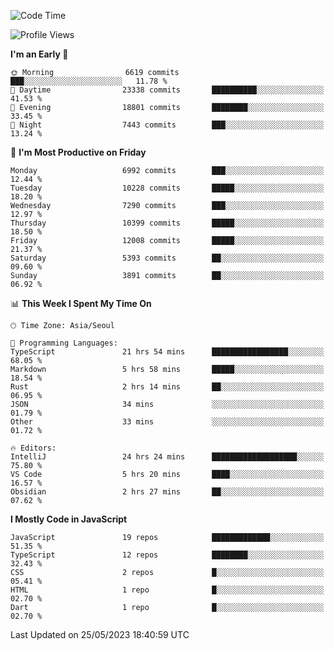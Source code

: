 <!--START_SECTION:waka-->
![Code Time](http://img.shields.io/badge/Code%20Time-4%2C942%20hrs%2031%20mins-blue)

![Profile Views](http://img.shields.io/badge/Profile%20Views-0-blue)

**I'm an Early 🐤** 

```text
🌞 Morning                6619 commits        ███░░░░░░░░░░░░░░░░░░░░░░   11.78 % 
🌆 Daytime                23338 commits       ██████████░░░░░░░░░░░░░░░   41.53 % 
🌃 Evening                18801 commits       ████████░░░░░░░░░░░░░░░░░   33.45 % 
🌙 Night                  7443 commits        ███░░░░░░░░░░░░░░░░░░░░░░   13.24 % 
```
📅 **I'm Most Productive on Friday** 

```text
Monday                   6992 commits        ███░░░░░░░░░░░░░░░░░░░░░░   12.44 % 
Tuesday                  10228 commits       █████░░░░░░░░░░░░░░░░░░░░   18.20 % 
Wednesday                7290 commits        ███░░░░░░░░░░░░░░░░░░░░░░   12.97 % 
Thursday                 10399 commits       █████░░░░░░░░░░░░░░░░░░░░   18.50 % 
Friday                   12008 commits       █████░░░░░░░░░░░░░░░░░░░░   21.37 % 
Saturday                 5393 commits        ██░░░░░░░░░░░░░░░░░░░░░░░   09.60 % 
Sunday                   3891 commits        ██░░░░░░░░░░░░░░░░░░░░░░░   06.92 % 
```


📊 **This Week I Spent My Time On** 

```text
🕑︎ Time Zone: Asia/Seoul

💬 Programming Languages: 
TypeScript               21 hrs 54 mins      █████████████████░░░░░░░░   68.05 % 
Markdown                 5 hrs 58 mins       █████░░░░░░░░░░░░░░░░░░░░   18.54 % 
Rust                     2 hrs 14 mins       ██░░░░░░░░░░░░░░░░░░░░░░░   06.95 % 
JSON                     34 mins             ░░░░░░░░░░░░░░░░░░░░░░░░░   01.79 % 
Other                    33 mins             ░░░░░░░░░░░░░░░░░░░░░░░░░   01.72 % 

🔥 Editors: 
IntelliJ                 24 hrs 24 mins      ███████████████████░░░░░░   75.80 % 
VS Code                  5 hrs 20 mins       ████░░░░░░░░░░░░░░░░░░░░░   16.57 % 
Obsidian                 2 hrs 27 mins       ██░░░░░░░░░░░░░░░░░░░░░░░   07.62 % 
```

**I Mostly Code in JavaScript** 

```text
JavaScript               19 repos            █████████████░░░░░░░░░░░░   51.35 % 
TypeScript               12 repos            ████████░░░░░░░░░░░░░░░░░   32.43 % 
CSS                      2 repos             █░░░░░░░░░░░░░░░░░░░░░░░░   05.41 % 
HTML                     1 repo              █░░░░░░░░░░░░░░░░░░░░░░░░   02.70 % 
Dart                     1 repo              █░░░░░░░░░░░░░░░░░░░░░░░░   02.70 % 
```




 Last Updated on 25/05/2023 18:40:59 UTC
<!--END_SECTION:waka-->
